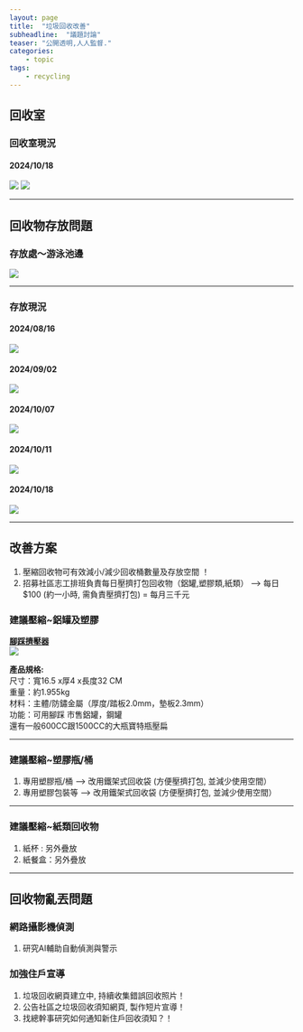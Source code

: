 ```yaml
---
layout: page
title:  "垃圾回收改善"
subheadline:  "議題討論"
teaser: "公開透明,人人監督."
categories:
    - topic
tags:
    - recycling
---
```

## 回收室

### 回收室現況

#### 2024/10/18
![](https://github.com/coconutcity30050/community27/blob/gh-pages/assets/place/%E5%9B%9E%E6%94%B6%E5%AE%A4_%E5%8F%B3%E5%81%B4_20241018.jpg?raw=true)
![](https://github.com/coconutcity30050/community27/blob/gh-pages/assets/place/%E5%9B%9E%E6%94%B6%E5%AE%A4_%E5%B7%A6%E5%81%B4_20241018.jpg?raw=true)

---
## 回收物存放問題

### 存放處～游泳池邊
![](https://github.com/coconutcity30050/community27/blob/gh-pages/assets/place/%E6%B8%B8%E6%B3%B3%E6%B1%A0_%E5%AD%98%E6%94%BE%E5%9B%9E%E6%94%B6%E7%89%A9.jpg?raw=true)

---
### 存放現況

#### 2024/08/16
![](https://github.com/coconutcity30050/community27/blob/gh-pages/assets/place/%E6%B8%B8%E6%B3%B3%E6%B1%A0_%E5%AD%98%E6%94%BE%E5%9B%9E%E6%94%B6%E7%89%A9_20240816.jpg?raw=true)

#### 2024/09/02
![](https://github.com/coconutcity30050/community27/blob/gh-pages/assets/place/%E6%B8%B8%E6%B3%B3%E6%B1%A0_%E5%AD%98%E6%94%BE%E5%9B%9E%E6%94%B6%E7%89%A9_20240902.jpg?raw=true)

#### 2024/10/07
![](https://github.com/coconutcity30050/community27/blob/gh-pages/assets/place/%E6%B8%B8%E6%B3%B3%E6%B1%A0_%E5%AD%98%E6%94%BE%E5%9B%9E%E6%94%B6%E7%89%A9_20241007.jpg?raw=true)

#### 2024/10/11
![](https://github.com/coconutcity30050/community27/blob/gh-pages/assets/place/%E6%B8%B8%E6%B3%B3%E6%B1%A0_%E5%AD%98%E6%94%BE%E5%9B%9E%E6%94%B6%E7%89%A9_20241011.jpg?raw=true)

#### 2024/10/18
![](https://github.com/coconutcity30050/community27/blob/gh-pages/assets/place/%E6%B8%B8%E6%B3%B3%E6%B1%A0_%E5%AD%98%E6%94%BE%E5%9B%9E%E6%94%B6%E7%89%A9_20241018.jpg?raw=true)

---
## 改善方案
1. 壓縮回收物可有效減小/減少回收桶數量及存放空間 ！
2. 招募社區志工排班負責每日壓擠打包回收物（鋁罐,塑膠類,紙類）
   --> 每日$100 (約一小時, 需負責壓擠打包) = 每月三千元
   
### 建議壓縮~鋁罐及塑膠

**[腳踩擠壓器](https://www.ruten.com.tw/item/show?21938954956786)** <br>
![](https://gcs.rimg.com.tw/g2/1/cb/f2/21938954956786_865.jpg)

**產品規格:** <br>
尺寸：寬16.5 x厚4 x長度32 CM <br>
重量：約1.955kg <br>
材料：主體/防鏽金屬（厚度/踏板2.0mm，墊板2.3mm）<br>
功能：可用腳踩 市售鋁罐，鋼罐<br>
還有一般600CC跟1500CC的大瓶寶特瓶壓扁<br>

---
### 建議壓縮~塑膠瓶/桶
1. 專用塑膠瓶/桶 --> 改用鐵架式回收袋 (方便壓擠打包, 並減少使用空間）
2. 專用塑膠包裝等 --> 改用鐵架式回收袋 (方便壓擠打包, 並減少使用空間）

---
### 建議壓縮~紙類回收物
1. 紙杯 : 另外疊放
2. 紙餐盒：另外疊放

---
## 回收物亂丟問題

### 網路攝影機偵測
1. 研究AI輔助自動偵測與警示 

### 加強住戶宣導 
1. 垃圾回收網頁建立中, 持續收集錯誤回收照片！
2. 公告社區之垃圾回收須知網頁, 製作短片宣導！
3. 找總幹事研究如何通知新住戶回收須知？！
